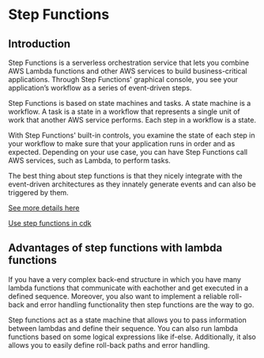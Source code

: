 # Step Functions

## Introduction

Step Functions is a serverless orchestration service that lets you combine AWS Lambda functions and other AWS services to build business-critical applications. Through Step Functions' graphical console, you see your application’s workflow as a series of event-driven steps.

Step Functions is based on state machines and tasks. A state machine is a workflow. A task is a state in a workflow that represents a single unit of work that another AWS service performs. Each step in a workflow is a state.

With Step Functions' built-in controls, you examine the state of each step in your workflow to make sure that your application runs in order and as expected. Depending on your use case, you can have Step Functions call AWS services, such as Lambda, to perform tasks. 

The best thing about step functions is that they nicely integrate with the event-driven architectures as they innately generate events and can also be triggered by them.

[See more details here](https://docs.aws.amazon.com/step-functions/latest/dg/welcome.html)

[Use step functions in cdk](https://docs.aws.amazon.com/cdk/api/latest/docs/aws-stepfunctions-readme.html)

## Advantages of step functions with lambda functions

If you have a very complex back-end structure in which you have many lambda functions that communicate with eachother and get executed in a defined sequence. Moreover, you also want to implement
a reliable roll-back and error handling functionality then step functions are the way to go.

Step functions act as a state machine that allows you to pass information between lambdas and define their sequence. You can also run lambda functions based on some logical expressions like if-else.
Additionally, it also allows you to easily define roll-back paths and error handling.



